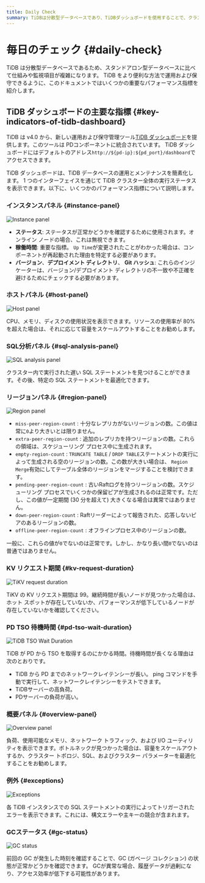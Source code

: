 ```yaml
---
title: Daily Check
summary: TiDBは分散型データベースであり、TiDBダッシュボードを使用することで、クラスター全体のパフォーマンス指標を確認できます。インスタンス、ホスト、SQL分析、リージョン、KVリクエスト期間、PD TSO待機時間、概要、例外、GCステータスなどの重要な指標が表示されます。これらの指標を確認し、適切な対策を取ることで、TiDBの運用とメンテナンスを効果的に行うことができます。
---
```


# 毎日のチェック {#daily-check}

TiDB は分散型データベースであるため、スタンドアロン型データベースに比べて仕組みや監視項目が複雑になります。 TiDB をより便利な方法で運用および保守できるように、このドキュメントではいくつかの重要なパフォーマンス指標を紹介します。

## TiDB ダッシュボードの主要な指標 {#key-indicators-of-tidb-dashboard}

TiDB は v4.0 から、新しい運用および保守管理ツール[TiDB ダッシュボード](/dashboard/dashboard-intro.md)を提供します。このツールは PDコンポーネントに統合されています。 TiDB ダッシュボードにはデフォルトのアドレス`http://${pd-ip}:${pd_port}/dashboard`でアクセスできます。

TiDB ダッシュボードは、TiDB データベースの運用とメンテナンスを簡素化します。 1 つのインターフェイスを通じて TiDB クラスター全体の実行ステータスを表示できます。以下に、いくつかのパフォーマンス指標について説明します。

### インスタンスパネル {#instance-panel}

![Instance panel](https://download.pingcap.com/images/docs/instance-status-panel.png)

-   **ステータス**: ステータスが正常かどうかを確認するために使用されます。オンライン ノードの場合、これは無視できます。
-   **稼働時間**: 重要な指標。 `Up Time`が変更されたことがわかった場合は、コンポーネントが再起動された理由を特定する必要があります。
-   **バージョン**、**デプロイメント ディレクトリ**、 **Git ハッシュ**: これらのインジケーターは、バージョン/デプロイメント ディレクトリの不一致や不正確を避けるためにチェックする必要があります。

### ホストパネル {#host-panel}

![Host panel](https://download.pingcap.com/images/docs/host-panel.png)

CPU、メモリ、ディスクの使用状況を表示できます。リソースの使用率が 80% を超えた場合は、それに応じて容量をスケールアウトすることをお勧めします。

### SQL分析パネル {#sql-analysis-panel}

![SQL analysis panel](https://download.pingcap.com/images/docs/sql-analysis-panel.png)

クラスター内で実行された遅い SQL ステートメントを見つけることができます。その後、特定の SQL ステートメントを最適化できます。

### リージョンパネル {#region-panel}

![Region panel](https://download.pingcap.com/images/docs/region-panel.png)

-   `miss-peer-region-count` : 十分なレプリカがないリージョンの数。この値は常に`0`より大きいとは限りません。
-   `extra-peer-region-count` : 追加のレプリカを持つリージョンの数。これらの領域は、スケジューリング プロセス中に生成されます。
-   `empty-region-count` : `TRUNCATE TABLE` / `DROP TABLE`ステートメントの実行によって生成される空のリージョンの数。この数が大きい場合は、 `Region Merge`有効にしてテーブル全体のリージョンをマージすることを検討できます。
-   `pending-peer-region-count` : 古いRaftログを持つリージョンの数。スケジューリング プロセスでいくつかの保留ピアが生成されるのは正常です。ただし、この値が一定期間 (30 分を超えて) 大きくなる場合は異常ではありません。
-   `down-peer-region-count` : Raftリーダーによって報告された、応答しないピアのあるリージョンの数。
-   `offline-peer-region-count` : オフラインプロセス中のリージョンの数。

一般に、これらの値が`0`でないのは正常です。しかし、かなり長い間`0`でないのは普通ではありません。

### KV リクエスト期間 {#kv-request-duration}

![TiKV request duration](https://download.pingcap.com/images/docs/kv-duration-panel.png)

TiKV の KV リクエスト期間は 99。継続時間が長いノードが見つかった場合は、ホット スポットが存在していないか、パフォーマンスが低下しているノードが存在していないかを確認してください。

### PD TSO 待機時間 {#pd-tso-wait-duration}

![TiDB TSO Wait Duration](https://download.pingcap.com/images/docs/pd-duration-panel.png)

TiDB が PD から TSO を取得するのにかかる時間。待機時間が長くなる理由は次のとおりです。

-   TiDB から PD までのネットワークレイテンシーが長い。 ping コマンドを手動で実行して、ネットワークレイテンシーをテストできます。
-   TiDBサーバーの高負荷。
-   PDサーバーの負荷が高い。

### 概要パネル {#overview-panel}

![Overview panel](https://download.pingcap.com/images/docs/overview-panel.png)

負荷、使用可能なメモリ、ネットワーク トラフィック、および I/O ユーティリティを表示できます。ボトルネックが見つかった場合は、容量をスケールアウトするか、クラスター トポロジ、SQL、およびクラスター パラメーターを最適化することをお勧めします。

### 例外 {#exceptions}

![Exceptions](https://download.pingcap.com/images/docs/failed-query-panel.png)

各 TiDB インスタンスでの SQL ステートメントの実行によってトリガーされたエラーを表示できます。これには、構文エラーや主キーの競合が含まれます。

### GCステータス {#gc-status}

![GC status](https://download.pingcap.com/images/docs/garbage-collation-panel.png)

前回の GC が発生した時刻を確認することで、GC (ガベージ コレクション) の状態が正常かどうかを確認できます。 GCが異常な場合、履歴データが過剰になり、アクセス効率が低下する可能性があります。
